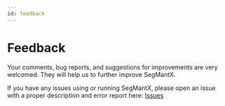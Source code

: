 ```yaml
---
id: feedback
---
```


# Feedback

Your comments, bug reports, and suggestions for improvements are very welcomed. They will help us to further improve SegMantX. 

If you have any issues using or running SegMantX, please open an issue with a proper description and error report here: [Issues](https://github.com/DMH-biodatasci/SegMantX/issues)


